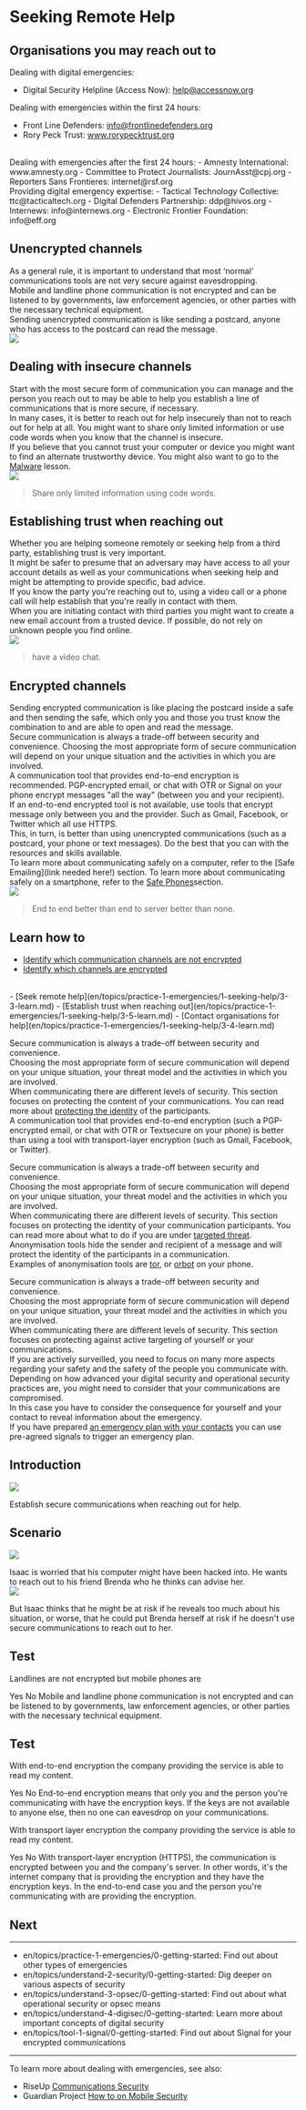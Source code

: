 # Seeking Remote Help
## Organisations you may reach out to
Dealing with digital emergencies:
- Digital Security Helpline (Access Now): help@accessnow.org

Dealing with emergencies within the first 24 hours:
- Front Line Defenders: info@frontlinedefenders.org
- Rory Peck Trust: www.rorypecktrust.org

<br>
Dealing with emergencies after the first 24 hours:
- Amnesty International: www.amnesty.org
- Committee to Protect Journalists: JournAsst@cpj.org
- Reporters Sans Frontieres: internet@rsf.org

<br>
Providing digital emergency expertise:
- Tactical Technology Collective: ttc@tacticaltech.org
- Digital Defenders Partnership: ddp@hivos.org
- Internews: info@internews.org
- Electronic Frontier Foundation: info@eff.org


## Unencrypted channels
As a general rule, it is important to understand that most ‘normal’ communications tools are not very secure against eavesdropping.
<br>
Mobile and landline phone communication is not encrypted and can be listened to by governments, law enforcement agencies, or other parties with the necessary technical equipment.
<br>
Sending unencrypted communication is like sending a postcard, anyone who has access to the postcard can read the message.
<br>
![](recap.png)


## Dealing with insecure channels
Start with the most secure form of communication you can manage and the person you reach out to may be able to help you establish a line of communications that is more secure, if necessary.
<br>
In many cases, it is better to reach out for help insecurely than not to reach out for help at all. You might want to share only limited information or use code words when you know that the channel is insecure.
<br>
If you believe that you cannot trust your computer or device you might want to find an alternate trustworthy device. You might also want to go to the [Malware](en/topics/practice-1-emergencies/4-malware/1-intro.md) lesson.
<br>
![](recap.png)
> Share only limited information using code words.


## Establishing trust when reaching out
Whether you are helping someone remotely or seeking help from a third party, establishing trust is very important.
<br>
It might be safer to presume that an adversary may have access to all your account details as well as your communications when seeking help and might be attempting to provide specific, bad advice.
<br>
If you know the party you're reaching out to, using a video call or a phone call will help establish that you're really in contact with them.
<br>
When you are initiating contact with third parties you might want to create a new email account from a trusted device. If possible, do not rely on unknown people you find online.
<br>
![](recap.png)
> have a video chat.


## Encrypted channels
Sending encrypted communication is like placing the postcard inside a safe and then sending the safe, which only you and those you trust know the combination to and are able to open and read the message.
<br>
Secure communication is always a trade-off between security and convenience. Choosing the most appropriate form of secure communication will depend on your unique situation and the activities in which you are involved.
<br>
A communication tool that provides end-to-end encryption is recommended. PGP-encrypted email, or chat with OTR or Signal on your phone encrypt messages "all the way" (between you and your recipient).
<br>
If an end-to-end encrypted tool is not available, use tools that encrypt message only between you and the provider. Such as Gmail, Facebook, or Twitter which all use HTTPS.
<br>
This, in turn, is better than using unencrypted communications (such as a postcard, your phone or text messages). Do the best that you can with the resources and skills available.
<br>
To learn more about communicating safely on a computer, refer to the [Safe Emailing](link needed here!) section.
To learn more about communicating safely on a smartphone, refer to the [Safe Phones](en/topics/practice-3-safe-phones/0-getting-started/1-intro.md)section.
<br>
![](recap.png)
> End to end better than end to server better than none.


## Learn how to
- [Identify which communication channels are not encrypted](en/topics/practice-1-emergencies/1-seeking-help/3-1-learn.md)
- [Identify which channels are encrypted](en/topics/practice-1-emergencies/1-seeking-help/3-2-learn.md)
<br>
- [Seek remote help](en/topics/practice-1-emergencies/1-seeking-help/3-3-learn.md)
- [Establish trust when reaching out](en/topics/practice-1-emergencies/1-seeking-help/3-5-learn.md)
- [Contact organisations for help](en/topics/practice-1-emergencies/1-seeking-help/3-4-learn.md)
<br>



Secure communication is always a trade-off between security and convenience. 
<br>
Choosing the most appropriate form of secure communication will depend on your unique situation, your threat model and the activities in which you are involved.
<br>
When communicating there are different levels of security. This section focuses on protecting the content of your communications. You can read more about [protecting the identity](5-learn-identity.md) of the participants.
<br>
A communication tool that provides end-to-end encryption (such a PGP-encrypted email, or chat with OTR or Textsecure on your phone) is better than using a tool with transport-layer encryption (such as Gmail, Facebook, or Twitter).


Secure communication is always a trade-off between security and convenience. 
<br>
Choosing the most appropriate form of secure communication will depend on your unique situation, your threat model and the activities in which you are involved.
<br>
When communicating there are different levels of security. This section focuses on protecting the identity of your communication participants. You can read more about what to do if you are under [targeted threat](5-learn-targeted.md).
<br>
Anonymisation tools hide the sender and recipient of a message and will protect the identity of the participants in a communication.
<br>
Examples of anonymisation tools are [tor](en/topics/tool-4-tor/0-getting-started/index.md), or [orbot](en/topics/tool-5-orbot/0-getting-started/index.md) on your phone.
<br>



Secure communication is always a trade-off between security and convenience. 
<br>
Choosing the most appropriate form of secure communication will depend on your unique situation, your threat model and the activities in which you are involved.
<br>
When communicating there are different levels of security. This section focuses on protecting against active targeting of yourself or your communications.
<br>
If you are actively surveilled, you need to focus on many more aspects regarding your safety and the safety of the people you communicate with.
<br>
Depending on how advanced your digital security and operational security practices are, you might need to consider that your communications are compromised.
<br>
In this case you have to consider the consequence for yourself and your contact to reveal information about the emergency. 
<br>
If you have prepared [an emergency plan with your contacts](en/topics/practice-2-planning/4-emergency-plan/index.md) you can use pre-agreed signals to trigger an emergency plan.

## Introduction
![](unit.png)

Establish secure communications when reaching out for help.


## Scenario
![](scenario.png)

Isaac is worried that his computer might have been hacked into. He wants to reach out to his friend Brenda who he thinks can advise her.
<br>
![](scenario.png)

But Isaac thinks that he might be at risk if he reveals too much about his situation, or worse, that he could put Brenda herself at risk if he doesn't use secure communications to reach out to her.


## Test
<quiz name="">
    <question>
        <p>Landlines are not encrypted but mobile phones are</p>
        <answer correct>Yes</answer>
        <answer>No</answer>
        <explanation> Mobile and landline phone communication is not encrypted and can be listened to by governments, law enforcement agencies, or other parties with the necessary technical equipment.</explanation>
    </question>
</quiz>

## Test
<quiz name="">
    <question>
        <p>With end-to-end encryption the company providing the service is able to read my content.</p>
        <answer>Yes</answer>
        <answer correct>No</answer>
        <explanation>End-to-end encryption means that only you and the person you're communicating with have the encryption keys. If the keys are not available to anyone else, then no one can eavesdrop on your communications.</explanation>
    </question>
    <question>
        <p>With transport layer encryption the company providing the service is able to read my content.</p>
        <answer correct>Yes</answer>
        <answer>No</answer>
        <explanation>With transport-layer encryption (HTTPS), the communication is encrypted between you and the company's server. In other words, it's the internet company that is providing the encryption and they have the encryption keys. In the end-to-end case you and the person you're communicating with are providing the encryption.</explanation>
    </question>
</quiz>

## Next
---
- en/topics/practice-1-emergencies/0-getting-started: Find out about other types of emergencies
- en/topics/understand-2-security/0-getting-started: Dig deeper on various aspects of security
- en/topics/understand-3-opsec/0-getting-started: Find out about what operational security or opsec means
- en/topics/understand-4-digisec/0-getting-started: Learn more about important concepts of digital security
- en/topics/tool-1-signal/0-getting-started: Find out about Signal for your encrypted communications
---
To learn more about dealing with emergencies, see also:
 * RiseUp [Communications Security](https://help.riseup.net/en/security)
 * Guardian Project [How to on Mobile Security](https://guardianproject.info/howto/)


